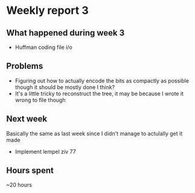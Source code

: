 # Weekly report 3

## What happened during week 3
- Huffman coding file i/o

## Problems
- Figuring out how to actually encode the bits as compactly as possible
though it should be mostly done I think?
- It's a little tricky to reconstruct the tree, it may be because I wrote it wrong to file though

## Next week
Basically the same as last week since I didn't manage to actulally get it made

- Implement lempel ziv 77

## Hours spent
~20 hours
